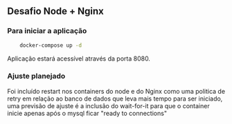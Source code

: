 ## Desafio Node + Nginx

### Para iniciar a aplicação

``` bash
    docker-compose up -d
```
Aplicação estará acessível através da porta 8080.

### Ajuste planejado

Foi incluído restart nos containers do node e do Nginx como uma politica de retry em relação ao banco de dados que leva mais tempo para ser iniciado, uma previsão de ajuste é a inclusão do wait-for-it para que o container inicie apenas após o mysql ficar "ready to connections"
